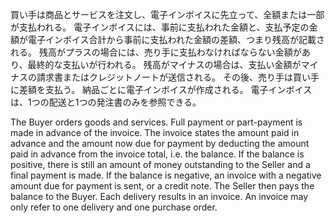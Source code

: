 買い手は商品とサービスを注文し、電子インボイスに先立って、全額または一部が支払われる。 電子インボイスには、事前に支払われた金額と、支払予定の金額が電子インボイス合計から事前に支払われた金額の差額、つまり残高が記載される。 残高がプラスの場合には、売り手に支払わなければならない金額があり、最終的な支払いが行われる。 残高がマイナスの場合は、支払い金額がマイナスの請求書またはクレジットノートが送信される。 その後、売り手は買い手に差額を支払う。 納品ごとに電子インボイスが作成される。 電子インボイスは、1つの配送と1つの発注書のみを参照できる。  

The Buyer orders goods and services. Full payment or part-payment is made in advance of the invoice. The invoice states the amount paid in advance and the amount now due for payment by deducting the amount paid in advance from the invoice total, i.e. the balance. If the balance is positive, there is still an amount of money outstanding to the Seller and a final payment is made. If the balance is negative, an invoice with a negative amount due for payment is sent, or a credit note. The Seller then pays the balance to the Buyer. Each delivery results in an invoice. An invoice may only refer to one delivery and one purchase order.  
